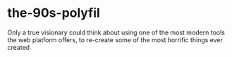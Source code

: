the-90s-polyfil
===============

Only a true visionary could think about using one of the most modern tools the web platform offers, to re-create some of the most horrific things ever created
